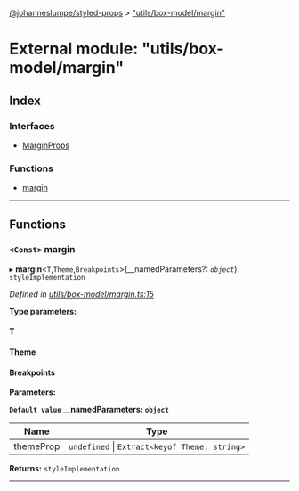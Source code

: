 [@johanneslumpe/styled-props](../README.md) > ["utils/box-model/margin"](../modules/_utils_box_model_margin_.md)

# External module: "utils/box-model/margin"

## Index

### Interfaces

* [MarginProps](../interfaces/_utils_box_model_margin_.marginprops.md)

### Functions

* [margin](_utils_box_model_margin_.md#margin)

---

## Functions

<a id="margin"></a>

### `<Const>` margin

▸ **margin**<`T`,`Theme`,`Breakpoints`>(__namedParameters?: *`object`*): `styleImplementation`

*Defined in [utils/box-model/margin.ts:15](https://github.com/johanneslumpe/styled-props/blob/8e709f1/src/utils/box-model/margin.ts#L15)*

**Type parameters:**

#### T 
#### Theme 
#### Breakpoints 
**Parameters:**

**`Default value` __namedParameters: `object`**

| Name | Type |
| ------ | ------ |
| themeProp | `undefined` \| `Extract<keyof Theme, string>` |

**Returns:** `styleImplementation`

___

